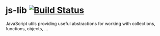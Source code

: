 # js-lib [![Build Status](https://travis-ci.org/LivelyKernel/js-lib.svg?branch=master)](https://travis-ci.org/LivelyKernel/js-lib)

JavaScript utils providing useful abstractions for working with collections, functions, objects, ...
